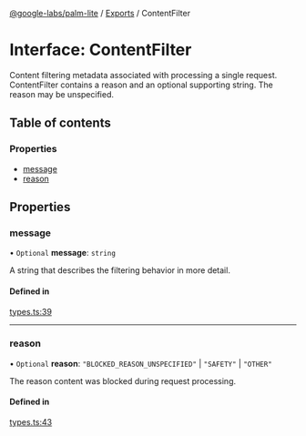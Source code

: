[@google-labs/palm-lite](../README.md) / [Exports](../modules.md) / ContentFilter

# Interface: ContentFilter

Content filtering metadata associated with processing a single request. ContentFilter contains a reason and an optional supporting string. The reason may be unspecified.

## Table of contents

### Properties

- [message](ContentFilter.md#message)
- [reason](ContentFilter.md#reason)

## Properties

### message

• `Optional` **message**: `string`

A string that describes the filtering behavior in more detail.

#### Defined in

[types.ts:39](https://github.com/Chizobaonorh/labs-prototypes/blob/2adb69f/seeds/palm-lite/src/types.ts#L39)

___

### reason

• `Optional` **reason**: ``"BLOCKED_REASON_UNSPECIFIED"`` \| ``"SAFETY"`` \| ``"OTHER"``

The reason content was blocked during request processing.

#### Defined in

[types.ts:43](https://github.com/Chizobaonorh/labs-prototypes/blob/2adb69f/seeds/palm-lite/src/types.ts#L43)
